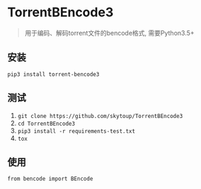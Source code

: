 # TorrentBEncode3
> 用于编码、解码torrent文件的bencode格式, 需要Python3.5+


## 安装
`pip3 install torrent-bencode3`

## 测试
1. `git clone https://github.com/skytoup/TorrentBEncode3`
2. `cd TorrentBEncode3`
3. `pip3 install -r requirements-test.txt`
4. `tox`

## 使用
```python3
from bencode import BEncode
```
